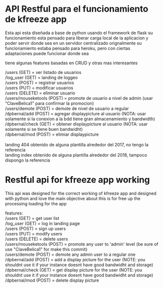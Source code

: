 # API Restful para el funcionamiento de kfreeze app

Esta api esta diseñada a base de python usando el framework de flask
su funcionamiento esta pensado para liberar carga local de la aplicacion 
y poder servir donde sea en un servidor centralizado
orignalmente su funcionamiento estaba pensado para heroku, pero con ciertas
adaptaciones puede funcionar donde sea 

tiene algunas features basadas en CRUD y otras mas interesantes

/users (GET) = ver listado de usuarios<br>
/log_user (GET) = landing de loggeo<br>
/users (POST) = registrar usuarios<br>
/users (PUT) = modificar usuarios<br>
/users (DELETE) = eliminar usuario<br>
/users/mouseketools (POST) = promote de usuario a nivel de admin (usar "ClaveBelica1" para confirmar la promocion)<br>
/users/demote (POST) = demote de nivel de usuario a regular<br>
/dpbernal/add (POST) = agregar displaypicture al usuario (NOTA: usar solamente si la conexion a la bdd tiene gran almacenamiento y bandwidth)<br>
/dpbernal/check (GET) = obtener displaypicture al usuario (NOTA: usar solamente si se tiene buen bandwidht)<br>
/dpbernal/mod (POST) = elimiar displaypicture<br>
<br>
landing 404 obtenido de alguna plantilla alrededor del 2017, no tengo la referencia<br>
landing index obtenido de alguna plantilla alrededor del 2018, tampoco dispongo la referencia<br>

# Restful api for kfreeze app working

This api was designed for the correct working of kfreeze app and designed with python and love
the main objective about this is for free up the processing loading for the app

features: <br>
/users (GET) = get user list<br>
/log_user (GET) = log in landing page<br>
/users (POST) = sign up users<br>
/users (PUT) = modify users <br>
/users (DELETE) = delete users<br>
/users/mouseketools (POST) = promote any user to 'admin' level (be sure of use "ClaveBelica1" for make this commit)<br>
/users/demote (POST) = demote any admin user to a regular one<br>
/dpbernal/add (POST) = add a display picture for the user (NOTE: you shouldnt use it if your instance doesnt have good bandwidht and storage)<br>
/dpbernal/check (GET) = get display picture for the user (NOTE: you shouldnt use it if your instance doesnt have good bandwidht and storage)<br>
/dpbernal/mod (POST) = delete display picture
